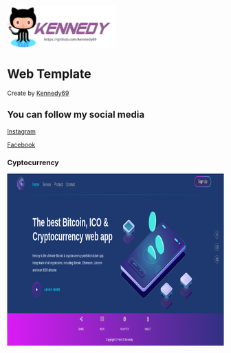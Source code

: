 <p><img src="logo.png" alt="kennedy69.eu5.org" height="100px"></p>

# Web Template

Create by <a href="https://instagram.com/frdy_an">Kennedy69<a>
  
## You can follow my social media
<a href="https://instagram.com/frdy_an">Instagram</a>
<p><a href="https://facebook.com/KENNEDYBYTE">Facebook</a></p>

### Cyptocurrency
<p><img src="crypto.png" alt="Cryptocurrency" height="400px"></p>
